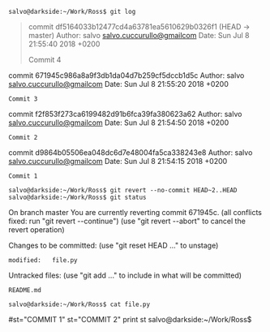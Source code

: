 ```
salvo@darkside:~/Work/Ross$ git log
```
>commit df5164033b12477cd4a63781ea5610629b0326f1 (HEAD -> master)
>Author: salvo <salvo.cuccurullo@gmailcom>
>Date:   Sun Jul 8 21:55:40 2018 +0200
>
>    Commit 4
>
commit 671945c986a8a9f3db1da04d7b259cf5dccb1d5c
Author: salvo <salvo.cuccurullo@gmailcom>
Date:   Sun Jul 8 21:55:20 2018 +0200

    Commit 3

commit f2f853f273ca6199482d91b6fca39fa380623a62
Author: salvo <salvo.cuccurullo@gmailcom>
Date:   Sun Jul 8 21:54:50 2018 +0200

    Commit 2

commit d9864b05506ea048dc6d7e48004fa5ca338243e8
Author: salvo <salvo.cuccurullo@gmailcom>
Date:   Sun Jul 8 21:54:15 2018 +0200

    Commit 1


```
salvo@darkside:~/Work/Ross$ git revert --no-commit HEAD~2..HEAD
salvo@darkside:~/Work/Ross$ git status
```
On branch master
You are currently reverting commit 671945c.
  (all conflicts fixed: run "git revert --continue")
  (use "git revert --abort" to cancel the revert operation)

Changes to be committed:
  (use "git reset HEAD <file>..." to unstage)

	modified:   file.py

Untracked files:
  (use "git add <file>..." to include in what will be committed)

	README.md
```
salvo@darkside:~/Work/Ross$ cat file.py 
```

#st="COMMIT 1"
st="COMMIT 2"
print st
salvo@darkside:~/Work/Ross$
